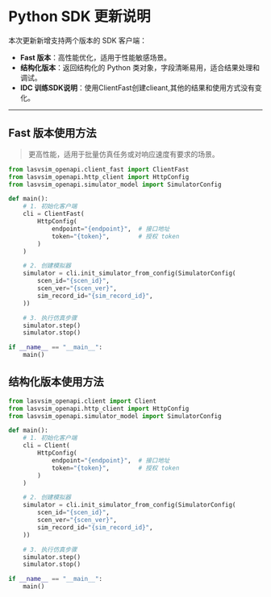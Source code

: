 # Python SDK 更新说明

本次更新新增支持两个版本的 SDK 客户端：

- **Fast 版本**：高性能优化，适用于性能敏感场景。
- **结构化版本**：返回结构化的 Python 类对象，字段清晰易用，适合结果处理和调试。
- **IDC 训练SDK说明**：使用ClientFast创建clieant,其他的结果和使用方式没有变化。

---

## Fast 版本使用方法

> 更高性能，适用于批量仿真任务或对响应速度有要求的场景。

```python
from lasvsim_openapi.client_fast import ClientFast
from lasvsim_openapi.http_client import HttpConfig
from lasvsim_openapi.simulator_model import SimulatorConfig

def main():
    # 1. 初始化客户端
    cli = ClientFast(
        HttpConfig(
            endpoint="{endpoint}",  # 接口地址
            token="{token}",        # 授权 token
        )
    )

    # 2. 创建模拟器
    simulator = cli.init_simulator_from_config(SimulatorConfig(
        scen_id="{scen_id}",
        scen_ver="{scen_ver}",
        sim_record_id="{sim_record_id}",
    ))

    # 3. 执行仿真步骤
    simulator.step()
    simulator.stop()

if __name__ == "__main__":
    main()
```

## 结构化版本使用方法

```python
from lasvsim_openapi.client import Client
from lasvsim_openapi.http_client import HttpConfig
from lasvsim_openapi.simulator_model import SimulatorConfig

def main():
    # 1. 初始化客户端
    cli = Client(
        HttpConfig(
            endpoint="{endpoint}",  # 接口地址
            token="{token}",        # 授权 token
        )
    )

    # 2. 创建模拟器
    simulator = cli.init_simulator_from_config(SimulatorConfig(
        scen_id="{scen_id}",
        scen_ver="{scen_ver}",
        sim_record_id="{sim_record_id}",
    ))

    # 3. 执行仿真步骤
    simulator.step()
    simulator.stop()

if __name__ == "__main__":
    main()
```
